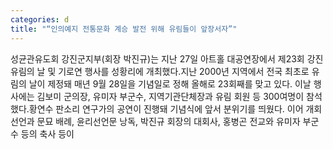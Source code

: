```yaml
---
categories: d
title: "“인의예지 전통문화 계승 발전 위해 유림들이 앞장서자”"
---
```

성균관유도회 강진군지부(회장 박진규)는 지난 27일 아트홀 대공연장에서 제23회 강진 유림의 날 및 기로연 행사를 성황리에 개최했다.지난 2000년 지역에서 전국 최초로 유림의 날이 제정돼 매년 9월 28일을 기념일로 정해 올해로 23회째를 맞고 있다. 이날 행사에는 김보미 군의장, 유미자 부군수, 지역기관단체장과 유림 회원 등 300여명이 참석했다.황연수 판소리 연구가의 공연이 진행돼 기념식에 앞서 분위기를 띄웠다. 이어 개회선언과 문묘 배례, 윤리선언문 낭독, 박진규 회장의 대회사, 홍병곤 전교와 유미자 부군수 등의 축사 등이